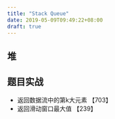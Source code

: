 ```yaml
---
title: "Stack Queue"
date: 2019-05-09T09:49:22+08:00
draft: true
---
```

## 堆
## 题目实战
- 返回数据流中的第k大元素 【703】
- 返回滑动窗口最大值 【239】
